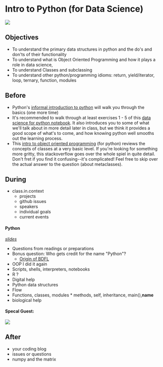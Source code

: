 # Intro to Python (for Data Science)

![](https://www.python.org/~guido/images/license.jpg)

## Objectives

* To understand the primary data structures in python and the do's and don'ts of their functionality
* To understand what is Object Oriented Programming and how it plays a role in data science,
* To understand Classes and subclassing
* To understand other python/programming idioms: return, yield/iterator, loop, ternary, function, modules
  
## Before

* Python's [informal introduction to python](https://docs.python.org/2/tutorial/introduction.html) will walk you through the basics (one more time)
* It's recommended to walk through at least exercises 1 - 5 of this [data science for python notebook](http://nbviewer.ipython.org/github/gumption/Python_for_Data_Science/blob/master/Python_for_Data_Science_all.ipynb). It also introduces you to some of what we'll talk about in more detail later in class, but we think it provides a good scope of what's to come, and how knowing python well smooths out the learning process.
* This [intro to object oriented programming](http://code.tutsplus.com/articles/python-from-scratch-object-oriented-programming--net-21476) (for python) reviews the concepts of classes at a very basic level. If you're looking for something more gritty, this stackoverflow goes over the whole spiel in quite detail. Don't fret if you find it confusing--it's complicated! Feel free to skip over the actual answer to the question (about metaclasses).




## During

* class.in.context
  * projects
  * github issues
  * speakers
  * individual goals
  * current events

 
#### Python

*[slides](slides.pdf)*


* Questions from readings or preparations
* Bonus question: Who gets credit for the name "Python"?
  * [Origin of BDFL](origin_of_bdfl.md)
* OOP I did it again
* Scripts, shells, interpreters, notebooks
* R ?
* Digital help
* Python data structures
* Flow
* Functions, classes, modules
		* methods, self, inheritance, main(),__name__
* biological help
  
#### Specal Guest:

![](http://photos3.meetupstatic.com/photos/event/c/a/1/4/global_313251732.jpeg)



## After

* your coding blog
* issues or questions
* numpy and the matrix
